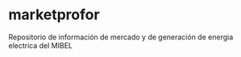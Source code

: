 # marketprofor
Repositorio de información de mercado y de generación de energia electrica del MIBEL
